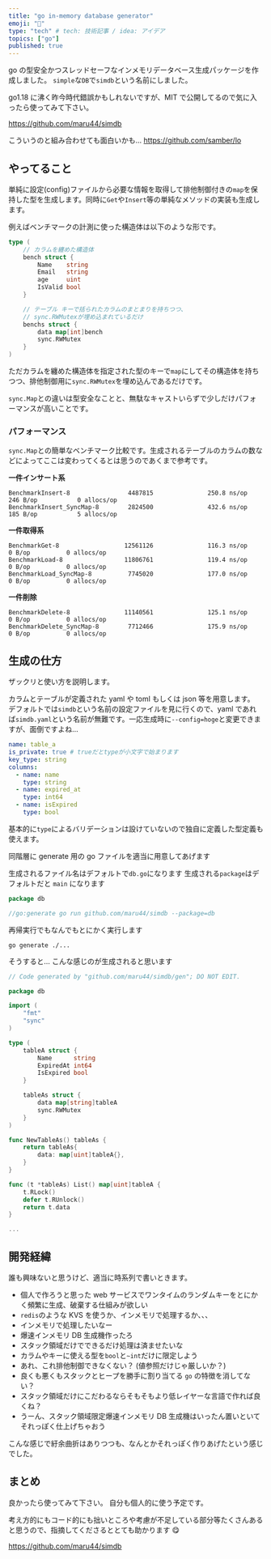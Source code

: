 ```yaml
---
title: "go in-memory database generator"
emoji: "🦤"
type: "tech" # tech: 技術記事 / idea: アイデア
topics: ["go"]
published: true
---
```


go の型安全かつスレッドセーフなインメモリデータベース生成パッケージを作成しました。
`simple`な`DB`で`simdb`という名前にしました。

go1.18 に沸く昨今時代錯誤かもしれないですが、MIT で公開してるので気に入ったら使ってみて下さい。

https://github.com/maru44/simdb

こういうのと組み合わせても面白いかも...
https://github.com/samber/lo

## やってること

単純に設定(config)ファイルから必要な情報を取得して排他制御付きの`map`を保持した型を生成します。同時に`Get`や`Insert`等の単純なメソッドの実装も生成します。

例えばベンチマークの計測に使った構造体は以下のような形です。

```go:_tests/bench/db.go
type (
	// カラムを纏めた構造体
	bench struct {
		Name    string
		Email   string
		age     uint
		IsValid bool
	}

	// テーブル キーで括られたカラムのまとまりを持ちつつ、
	// sync.RWMutexが埋め込まれているだけ
	benchs struct {
		data map[int]bench
		sync.RWMutex
	}
)

```

ただカラムを纏めた構造体を指定された型のキーで`map`にしてその構造体を持ちつつ、排他制御用に`sync.RWMutex`を埋め込んであるだけです。

`sync.Map`との違いは型安全なことと、無駄なキャストいらずで少しだけパフォーマンスが高いことです。

### パフォーマンス

`sync.Map`との簡単なベンチマーク比較です。生成されるテーブルのカラムの数などによってここは変わってくるとは思うのであくまで参考です。

**一件インサート系**

```shell:上がsimdb下がsync.Map
BenchmarkInsert-8                4487815               250.8 ns/op         246 B/op           0 allocs/op
BenchmarkInsert_SyncMap-8        2824500               432.6 ns/op         185 B/op           5 allocs/op
```

**一件取得系**

```shell:上2つがsimdb下がsync.Map
BenchmarkGet-8                  12561126               116.3 ns/op             0 B/op          0 allocs/op
BenchmarkLoad-8                 11806761               119.4 ns/op             0 B/op          0 allocs/op
BenchmarkLoad_SyncMap-8          7745020               177.0 ns/op             0 B/op          0 allocs/op
```

**一件削除**

```shell:上がsimdb下がsync.Map
BenchmarkDelete-8               11140561               125.1 ns/op             0 B/op          0 allocs/op
BenchmarkDelete_SyncMap-8        7712466               175.9 ns/op             0 B/op          0 allocs/op
```

## 生成の仕方

ザックリと使い方を説明します。

カラムとテーブルが定義された yaml や toml もしくは json 等を用意します。
デフォルトでは`simdb`という名前の設定ファイルを見に行くので、yaml であれば`simdb.yaml`という名前が無難です。一応生成時に`--config=hoge`と変更できますが、面倒ですよね...

```yaml:simdb.yaml
name: table_a
is_private: true # trueだとtypeが小文字で始まります
key_type: string
columns:
  - name: name
    type: string
  - name: expired_at
    type: int64
  - name: isExpired
    type: bool
```

基本的に`type`によるバリデーションは設けていないので独自に定義した型定義も使えます。

同階層に generate 用の go ファイルを適当に用意してあげます

生成されるファイル名はデフォルトで`db.go`になります
生成される`package`はデフォルトだと `main` になります

```go:gen.go
package db

//go:generate go run github.com/maru44/simdb --package=db

```

再帰実行でもなんでもとにかく実行します

```shell
go generate ./...
```

そうすると...
こんな感じのが生成されると思います

```go:db.go
// Code generated by "github.com/maru44/simdb/gen"; DO NOT EDIT.

package db

import (
	"fmt"
	"sync"
)

type (
	tableA struct {
		Name      string
		ExpiredAt int64
		IsExpired bool
	}

	tableAs struct {
		data map[string]tableA
		sync.RWMutex
	}
)

func NewTableAs() tableAs {
	return tableAs{
		data: map[uint]tableA{},
	}
}

func (t *tableAs) List() map[uint]tableA {
	t.RLock()
	defer t.RUnlock()
	return t.data
}

...
```

## 開発経緯

誰も興味ないと思うけど、適当に時系列で書いときます。

- 個人で作ろうと思った web サービスでワンタイムのランダムキーをとにかく頻繁に生成、破棄する仕組みが欲しい
- `redis`のような KVS を使うか、インメモリで処理するか、、、
- インメモリで処理したいなー
- 爆速インメモリ DB 生成機作ったろ
- スタック領域だけでできるだけ処理は済ませたいな
- カラムやキーに使える型を`bool`と`~int`だけに限定しよう
- あれ、これ排他制御できなくない？ (値参照だけじゃ厳しいか？)
- 良くも悪くもスタックとヒープを勝手に割り当てる `go` の特徴を消してない？
- スタック領域だけにこだわるならそもそもより低レイヤーな言語で作れば良くね？
- うーん、スタック領域限定爆速インメモリ DB 生成機はいったん置いといてそれっぽく仕上げちゃおう

こんな感じで紆余曲折はありつつも、なんとかそれっぽく作りあげたという感じでした。

## まとめ

良かったら使ってみて下さい。
自分も個人的に使う予定です。

考え方的にもコード的にも拙いところや考慮が不足している部分等たくさんあると思うので、指摘してくださるととても助かります 😋

https://github.com/maru44/simdb
